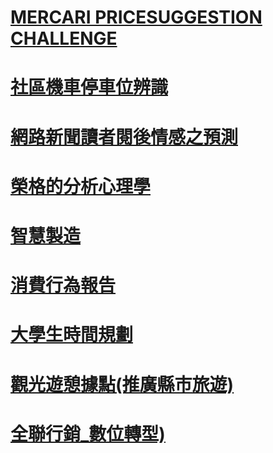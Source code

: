 # [MERCARI PRICESUGGESTION CHALLENGE](https://docs.google.com/presentation/d/1eaILg-vbLBR1CWeRmh0GchC2iUW89F8Q/edit)
# [社區機車停車位辨識](https://docs.google.com/presentation/d/1plikC4kIPCRJw5bO3aaZcFIw6Q3uPmc-/edit?rtpof=true)
# [網路新聞讀者閱後情感之預測](https://docs.google.com/presentation/d/13sNMK7oiPFSD-eeAnkbe5tNVTZCSOocV/edit#slide=id.p1)
# [榮格的分析心理學](https://docs.google.com/presentation/d/1ONyvQbJcWO0b-0-oAwWQJ5xtFN_nEXE9/edit#slide=id.p1)
# [智慧製造](https://drive.google.com/drive/u/2/folders/18kFtfz2U81X_KZr6RQU3vEIRY2W_GAp5)
# [消費行為報告](https://docs.google.com/presentation/d/1o8Vnnpkw3cvSZfeoaEqQ9g5gbZZZJXFC/edit?rtpof=true)
# [大學生時間規劃](https://docs.google.com/presentation/d/1gdHzBGWiCuFEFF9Ol6xtv9vR6FzgX5Dy/edit#slide=id.p1)
# [觀光遊憩據點(推廣縣市旅遊)](https://docs.google.com/document/d/1TbvCZP8jj3mOFRySc68AgFXZR__EYcYn/edit)
# [全聯行銷_數位轉型)](https://docs.google.com/presentation/d/1qBNjQ1C20-tPx5MFRmJRTwwJqoCNbi2V/edit#slide=id.p1)



